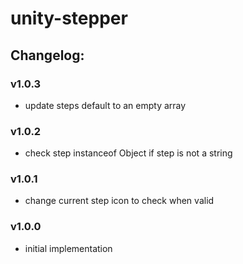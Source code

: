 # unity-stepper

## Changelog:

### v1.0.3
- update steps default to an empty array

### v1.0.2
- check step instanceof Object if step is not a string

### v1.0.1
- change current step icon to check when valid

### v1.0.0
- initial implementation
